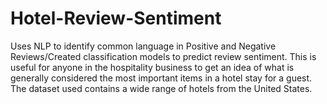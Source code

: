 # Hotel-Review-Sentiment
Uses NLP to identify common language in Positive and Negative Reviews/Created classification models to predict review sentiment.
This is useful for anyone in the hospitality business to get an idea of what is generally considered the most important items in a hotel stay for a guest.
The dataset used contains a wide range of hotels from the United States.
